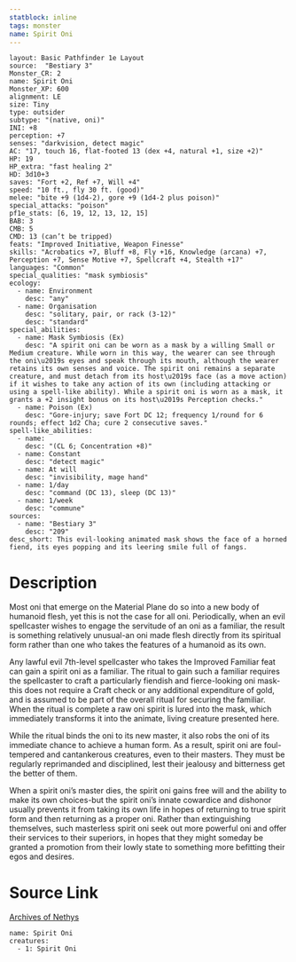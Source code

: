 ```yaml
---
statblock: inline
tags: monster
name: Spirit Oni
---
```

```statblock
layout: Basic Pathfinder 1e Layout
source:  "Bestiary 3"
Monster_CR: 2
name: Spirit Oni
Monster_XP: 600
alignment: LE
size: Tiny
type: outsider
subtype: "(native, oni)"
INI: +8
perception: +7
senses: "darkvision, detect magic"
AC: "17, touch 16, flat-footed 13 (dex +4, natural +1, size +2)"
HP: 19
HP_extra: "fast healing 2"
HD: 3d10+3
saves: "Fort +2, Ref +7, Will +4"
speed: "10 ft., fly 30 ft. (good)"
melee: "bite +9 (1d4-2), gore +9 (1d4-2 plus poison)"
special_attacks: "poison"
pf1e_stats: [6, 19, 12, 13, 12, 15]
BAB: 3
CMB: 5
CMD: 13 (can’t be tripped)
feats: "Improved Initiative, Weapon Finesse"
skills: "Acrobatics +7, Bluff +8, Fly +16, Knowledge (arcana) +7, Perception +7, Sense Motive +7, Spellcraft +4, Stealth +17"
languages: "Common"
special_qualities: "mask symbiosis"
ecology:
  - name: Environment
    desc: "any"
  - name: Organisation
    desc: "solitary, pair, or rack (3-12)"
    desc: "standard"
special_abilities:
  - name: Mask Symbiosis (Ex)
    desc: "A spirit oni can be worn as a mask by a willing Small or Medium creature. While worn in this way, the wearer can see through the oni\u2019s eyes and speak through its mouth, although the wearer retains its own senses and voice. The spirit oni remains a separate creature, and must detach from its host\u2019s face (as a move action) if it wishes to take any action of its own (including attacking or using a spell-like ability). While a spirit oni is worn as a mask, it grants a +2 insight bonus on its host\u2019s Perception checks."
  - name: Poison (Ex)
    desc: "Gore-injury; save Fort DC 12; frequency 1/round for 6 rounds; effect 1d2 Cha; cure 2 consecutive saves."
spell-like_abilities:
  - name:
    desc: "(CL 6; Concentration +8)"
  - name: Constant
    desc: "detect magic"
  - name: At will
    desc: "invisibility, mage hand"
  - name: 1/day
    desc: "command (DC 13), sleep (DC 13)"
  - name: 1/week
    desc: "commune"
sources:
  - name: "Bestiary 3"
    desc: "209"
desc_short: This evil-looking animated mask shows the face of a horned fiend, its eyes popping and its leering smile full of fangs.
```
# Description
Most oni that emerge on the Material Plane do so into a new body of humanoid flesh, yet this is not the case for all oni. Periodically, when an evil spellcaster wishes to engage the servitude of an oni as a familiar, the result is something relatively unusual-an oni made flesh directly from its spiritual form rather than one who takes the features of a humanoid as its own.

Any lawful evil 7th-level spellcaster who takes the Improved Familiar feat can gain a spirit oni as a familiar. The ritual to gain such a familiar requires the spellcaster to craft a particularly fiendish and fierce-looking oni mask-this does not require a Craft check or any additional expenditure of gold, and is assumed to be part of the overall ritual for securing the familiar. When the ritual is complete a raw oni spirit is lured into the mask, which immediately transforms it into the animate, living creature presented here.

While the ritual binds the oni to its new master, it also robs the oni of its immediate chance to achieve a human form. As a result, spirit oni are foul-tempered and cantankerous creatures, even to their masters. They must be regularly reprimanded and disciplined, lest their jealousy and bitterness get the better of them.

When a spirit oni’s master dies, the spirit oni gains free will and the ability to make its own choices-but the spirit oni’s innate cowardice and dishonor usually prevents it from taking its own life in hopes of returning to true spirit form and then returning as a proper oni. Rather than extinguishing themselves, such masterless spirit oni seek out more powerful oni and offer their services to their superiors, in hopes that they might someday be granted a promotion from their lowly state to something more befitting their egos and desires.
# Source Link
[Archives of Nethys](https://aonprd.com/MonsterDisplay.aspx?ItemName=Spirit%20Oni)
```encounter-table
name: Spirit Oni
creatures:
  - 1: Spirit Oni
```
